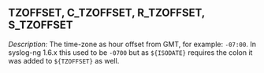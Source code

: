 ---
---
<!-- DISCLAIMER: This file is based on the syslog-ng Open Source Edition documentation https://github.com/balabit/syslog-ng-ose-guides/commit/2f4a52ee61d1ea9ad27cb4f3168b95408fddfdf2 and is used under the terms of The syslog-ng Open Source Edition Documentation License. The file has been modified by Axoflow. -->

## TZOFFSET, C_TZOFFSET, R_TZOFFSET, S_TZOFFSET

*Description:* The time-zone as hour offset from GMT, for example: `-07:00`. In syslog-ng 1.6.x this used to be `-0700` but as `${ISODATE}` requires the colon it was added to `${TZOFFSET}` as well.

